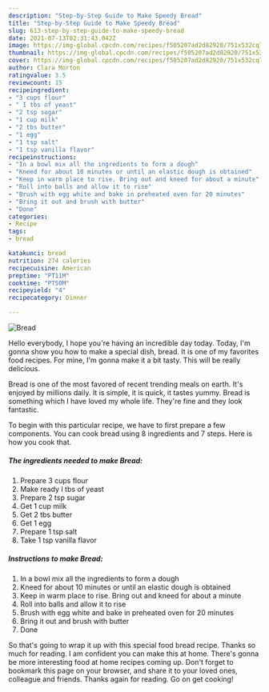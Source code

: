 ```yaml
---
description: "Step-by-Step Guide to Make Speedy Bread"
title: "Step-by-Step Guide to Make Speedy Bread"
slug: 613-step-by-step-guide-to-make-speedy-bread
date: 2021-07-13T02:31:43.042Z
image: https://img-global.cpcdn.com/recipes/f505207ad2d82920/751x532cq70/bread-recipe-main-photo.jpg
thumbnail: https://img-global.cpcdn.com/recipes/f505207ad2d82920/751x532cq70/bread-recipe-main-photo.jpg
cover: https://img-global.cpcdn.com/recipes/f505207ad2d82920/751x532cq70/bread-recipe-main-photo.jpg
author: Clara Morton
ratingvalue: 3.5
reviewcount: 15
recipeingredient:
- "3 cups flour"
- " I tbs of yeast"
- "2 tsp sugar"
- "1 cup milk"
- "2 tbs butter"
- "1 egg"
- "1 tsp salt"
- "1 tsp vanilla flavor"
recipeinstructions:
- "In a bowl mix all the ingredients to form a dough"
- "Kneed for about 10 minutes or until an elastic dough is obtained"
- "Keep in warm place to rise. Bring out and kneed for about a minute"
- "Roll into balls and allow it to rise"
- "Brush with egg white and bake in preheated oven for 20 minutes"
- "Bring it out and brush with butter"
- "Done"
categories:
- Recipe
tags:
- bread

katakunci: bread 
nutrition: 274 calories
recipecuisine: American
preptime: "PT11M"
cooktime: "PT50M"
recipeyield: "4"
recipecategory: Dinner

---
```



![Bread](https://img-global.cpcdn.com/recipes/f505207ad2d82920/751x532cq70/bread-recipe-main-photo.jpg)

Hello everybody, I hope you're having an incredible day today. Today, I'm gonna show you how to make a special dish, bread. It is one of my favorites food recipes. For mine, I'm gonna make it a bit tasty. This will be really delicious.

Bread is one of the most favored of recent trending meals on earth. It's enjoyed by millions daily. It is simple, it is quick, it tastes yummy. Bread is something which I have loved my whole life. They're fine and they look fantastic.




To begin with this particular recipe, we have to first prepare a few components. You can cook bread using 8 ingredients and 7 steps. Here is how you cook that.

<!--inarticleads1-->

##### The ingredients needed to make Bread:

1. Prepare 3 cups flour
1. Make ready  I tbs of yeast
1. Prepare 2 tsp sugar
1. Get 1 cup milk
1. Get 2 tbs butter
1. Get 1 egg
1. Prepare 1 tsp salt
1. Take 1 tsp vanilla flavor




<!--inarticleads2-->

##### Instructions to make Bread:

1. In a bowl mix all the ingredients to form a dough
1. Kneed for about 10 minutes or until an elastic dough is obtained
1. Keep in warm place to rise. Bring out and kneed for about a minute
1. Roll into balls and allow it to rise
1. Brush with egg white and bake in preheated oven for 20 minutes
1. Bring it out and brush with butter
1. Done




So that's going to wrap it up with this special food bread recipe. Thanks so much for reading. I am confident you can make this at home. There's gonna be more interesting food at home recipes coming up. Don't forget to bookmark this page on your browser, and share it to your loved ones, colleague and friends. Thanks again for reading. Go on get cooking!
